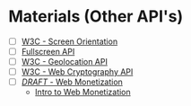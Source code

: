 # Materials (Other API's)

- [ ] [W3C - Screen Orientation](https://w3c.github.io/screen-orientation)
- [ ] [Fullscreen API](https://fullscreen.spec.whatwg.org)
- [ ] [W3C - Geolocation API](https://w3c.github.io/geolocation-api/#geolocation_interface)
- [ ] [W3C - Web Cryptography API](https://w3c.github.io/webcrypto/)
- [ ] [*DRAFT* - Web Monetization](https://webmonetization.org/specification/)
  - [Intro to Web Monetization](https://webmonetization.org/docs/)
